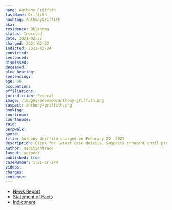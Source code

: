```yaml
---
name: Anthony Griffith
lastName: Griffith
hashtag: AnthonyGriffith
aka:
residence: Oklahoma
status: Indicted
date: 2021-02-22
charged: 2021-02-22
indicted: 2021-03-24
convicted: 
sentenced: 
dismissed: 
deceased:
plea_hearing:
sentencing:
age: 56
occupation:
affiliations:
jurisdiction: Federal
image: /images/preview/anthony-griffith.png
suspect: anthony-griffith.png
booking:
courtroom:
courthouse:
raid:
perpwalk:
quote:
title: Anthony Griffith charged on Feburary 22, 2021
description: Click for latest case details. Suspects innocent until proven guilty.
author: seditiontrack
layout: suspect
published: true
caseNumber: 1:21-cr-244
videos:
charges:
sentence:
---
```

- [News Report](https://tulsaworld.com/news/state-and-regional/crime-and-courts/two-fort-gibson-men-arrested-in-connection-with-u-s-capitol-riot/article_fbceb6d8-7d3b-11eb-8b67-eb689946da92.html)
- [Statement of Facts](https://www.justice.gov/usao-dc/case-multi-defendant/file/1378856/download)
- [Indictment](https://www.justice.gov/usao-dc/case-multi-defendant/file/1381761/download)
